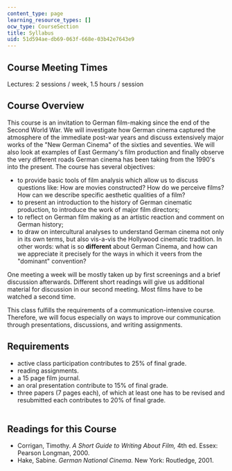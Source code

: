 ```yaml
---
content_type: page
learning_resource_types: []
ocw_type: CourseSection
title: Syllabus
uid: 51d594ae-db69-063f-668e-03b42e7643e9
---
```


Course Meeting Times
--------------------

Lectures: 2 sessions / week, 1.5 hours / session

Course Overview
---------------

This course is an invitation to German film-making since the end of the Second World War. We will investigate how German cinema captured the atmosphere of the immediate post-war years and discuss extensively major works of the "New German Cinema" of the sixties and seventies. We will also look at examples of East Germany's film production and finally observe the very different roads German cinema has been taking from the 1990's into the present. The course has several objectives:

*   to provide basic tools of film analysis which allow us to discuss questions like: How are movies constructed? How do we perceive films? How can we describe specific aesthetic qualities of a film?
*   to present an introduction to the history of German cinematic production, to introduce the work of major film directors;
*   to reflect on German film making as an artistic reaction and comment on German history;
*   to draw on intercultural analyses to understand German cinema not only in its own terms, but also vis-a-vis the Hollywood cinematic tradition. In other words: what is so **different** about German Cinema, and how can we appreciate it precisely for the ways in which it veers from the "dominant" convention?

One meeting a week will be mostly taken up by first screenings and a brief discussion afterwards. Different short readings will give us additional material for discussion in our second meeting. Most films have to be watched a second time.

This class fulfills the requirements of a communication-intensive course. Therefore, we will focus especially on ways to improve our communication through presentations, discussions, and writing assignments.

Requirements
------------

*   active class participation contributes to 25% of final grade.
*   reading assignments.
*   a 15 page film journal.
*   an oral presentation contribute to 15% of final grade.
*   three papers (7 pages each), of which at least one has to be revised and resubmitted each contributes to 20% of final grade.  
     

Readings for this Course
------------------------

*   Corrigan, Timothy. _A Short Guide to Writing About Film,_ 4th ed. Essex: Pearson Longman, 2000.
*   Hake, Sabine. _German National Cinema._ New York: Routledge, 2001.